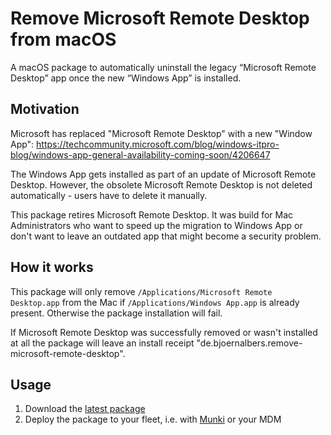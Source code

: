 # Remove Microsoft Remote Desktop from macOS

A macOS package to automatically uninstall the legacy
“Microsoft Remote Desktop” app once the new “Windows App” is installed.

## Motivation

Microsoft has replaced "Microsoft Remote Desktop" with a new "Window App":
https://techcommunity.microsoft.com/blog/windows-itpro-blog/windows-app-general-availability-coming-soon/4206647

The Windows App gets installed as part of an update of Microsoft Remote Desktop.
However, the obsolete Microsoft Remote Desktop is not deleted automatically -
users have to delete it manually.

This package retires Microsoft Remote Desktop.
It was build for Mac Administrators who want to speed up the migration to
Windows App or don't want to leave an outdated app that might become a security
problem.

## How it works

This package will only remove `/Applications/Microsoft Remote Desktop.app` from
the Mac if `/Applications/Windows App.app` is already present.
Otherwise the package installation will fail.

If Microsoft Remote Desktop was successfully removed or wasn't installed at all
the package will leave an install receipt
"de.bjoernalbers.remove-microsoft-remote-desktop".

## Usage

1. Download the [latest package](https://github.com/bjoernalbers/remove-microsoft-remote-desktop/releases/latest/download/remove-microsoft-remote-desktop.pkg)
2. Deploy the package to your fleet, i.e. with [Munki](https://www.munki.org/munki/) or your MDM
